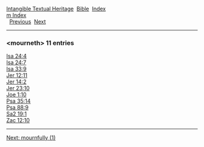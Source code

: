 [Intangible Textual Heritage](../../index)  [Bible](../index) 
[Index](index)   
[m Index](_m_)  
  [Previous](c07591)  [Next](c07593) 

------------------------------------------------------------------------

### &lt;mourneth&gt; 11 entries

[Isa 24:4](../kjv/isa024.htm#004)  
[Isa 24:7](../kjv/isa024.htm#007)  
[Isa 33:9](../kjv/isa033.htm#009)  
[Jer 12:11](../kjv/jer012.htm#011)  
[Jer 14:2](../kjv/jer014.htm#002)  
[Jer 23:10](../kjv/jer023.htm#010)  
[Joe 1:10](../kjv/joe001.htm#010)  
[Psa 35:14](../kjv/psa035.htm#014)  
[Psa 88:9](../kjv/psa088.htm#009)  
[Sa2 19:1](../kjv/sa2019.htm#001)  
[Zac 12:10](../kjv/zac012.htm#010)  

------------------------------------------------------------------------

[Next: mournfully (1)](c07593)
